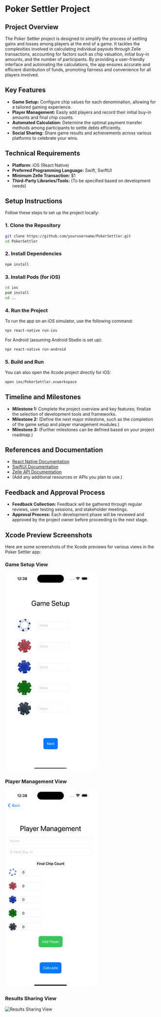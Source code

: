 # Poker Settler Project

## Project Overview

The Poker Settler project is designed to simplify the process of settling gains and losses among players at the end of a game. It tackles the complexities involved in calculating individual payouts through Zelle transactions, accounting for factors such as chip valuation, initial buy-in amounts, and the number of participants. By providing a user-friendly interface and automating the calculations, the app ensures accurate and efficient distribution of funds, promoting fairness and convenience for all players involved.

## Key Features

- **Game Setup:** Configure chip values for each denomination, allowing for a tailored gaming experience.
- **Player Management:** Easily add players and record their initial buy-in amounts and final chip counts.
- **Automated Calculation:** Determine the optimal payment transfer methods among participants to settle debts efficiently.
- **Social Sharing:** Share game results and achievements across various platforms to celebrate your wins.

## Technical Requirements

- **Platform:** iOS (React Native)
- **Preferred Programming Language:** Swift, SwiftUI
- **Minimum Zelle Transaction:** $1
- **Third-Party Libraries/Tools:** (To be specified based on development needs)

## Setup Instructions

Follow these steps to set up the project locally:

### 1. Clone the Repository

```bash
git clone https://github.com/yourusername/PokerSettler.git
cd PokerSettler
```

### 2. Install Dependencies
```bash
npm install
```

### 3. Install Pods (for iOS)
```bash
cd ios
pod install
cd ..
```
### 4. Run the Project
To run the app on an iOS simulator, use the following command:
```bash
npx react-native run-ios
```
For Android (assuming Android Studio is set up):
```bash
npx react-native run-android
```

### 5. Build and Run
You can also open the Xcode project directly for iOS:
```bash
open ios/PokerSettler.xcworkspace
```

## Timeline and Milestones

- **Milestone 1:** Complete the project overview and key features; finalize the selection of development tools and frameworks.
- **Milestone 2:** (Define the next major milestone, such as the completion of the game setup and player management modules.)
- **Milestone 3:** (Further milestones can be defined based on your project roadmap.)

## References and Documentation

- [React Native Documentation](https://reactnative.dev/docs/getting-started)
- [SwiftUI Documentation](https://developer.apple.com/documentation/swiftui)
- [Zelle API Documentation](https://www.zellepay.com/partners/financial-institutions)
- (Add any additional resources or APIs you plan to use.)

## Feedback and Approval Process

- **Feedback Collection:** Feedback will be gathered through regular reviews, user testing sessions, and stakeholder meetings.
- **Approval Process:** Each development phase will be reviewed and approved by the project owner before proceeding to the next stage.

## Xcode Preview Screenshots

Here are some screenshots of the Xcode previews for various views in the Poker Settler app:

### Game Setup View
<img src="assets/GameSetup.png" alt="Game Setup View" width="300"/>

### Player Management View
<img src="assets/PlayerManagement.png" alt="Game Setup View" width="300"/>

### Results Sharing View
![Results Sharing View](path_to_screenshot_3.png)

